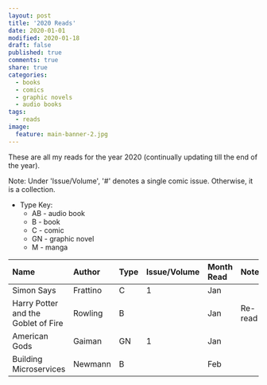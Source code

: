 ```yaml
---
layout: post
title: '2020 Reads'
date: 2020-01-01
modified: 2020-01-18
draft: false
published: true
comments: true
share: true
categories:
  - books
  - comics
  - graphic novels
  - audio books
tags:
  - reads
image:
  feature: main-banner-2.jpg
---
```


These are all my reads for the year 2020 (continually updating till the end of the year).

Note: Under 'Issue/Volume', '#' denotes a single comic issue. Otherwise, it is a collection.

* Type Key:
    * AB - audio book
    * B - book
    * C - comic
    * GN - graphic novel
    * M - manga

| Name                                          | Author         | Type  | Issue/Volume | Month Read   | Notes                                         |
|:----------------------------------------------|:---------------|:------|:-------------|:-------------|:----------------------------------------------|
| Simon Says                                    | Frattino       | C     | 1            | Jan          |                                               |
| Harry Potter and the Goblet of Fire           | Rowling        | B     |              | Jan          | Re-read                                       |
| American Gods                                 | Gaiman         | GN    | 1            | Jan          |                                               |
| Building Microservices                        | Newmann        | B     |              | Feb          |                                               |

